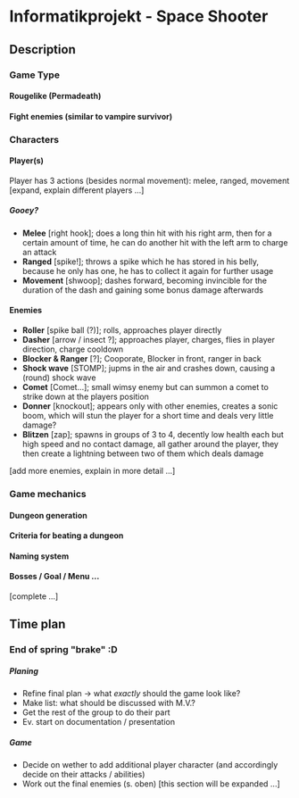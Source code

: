 # Informatikprojekt - Space Shooter
## Description
### Game Type
#### Rougelike (Permadeath)
#### Fight enemies (similar to vampire survivor)

### Characters
#### Player(s)
Player has 3 actions (besides normal movement): melee, ranged, movement
[expand, explain different players ...]
##### Gooey?
- **Melee** 
[right hook];
does a long thin hit with his right arm, then for a certain amount of time, he can do another hit with the left arm to charge an attack
- **Ranged**
[spike!];
throws a spike which he has stored in his belly, because he only has one, he has to collect it again for further usage
- **Movement**
[shwoop];
dashes forward, becoming invincible for the duration of the dash and gaining some bonus damage afterwards
#### Enemies
- **Roller**
[spike ball (?)];
rolls, approaches player directly
- **Dasher**
[arrow / insect ?];
approaches player, charges, flies in player direction, charge cooldown
- **Blocker & Ranger**
[?];
Cooporate, Blocker in front, ranger in back
- **Shock wave**
[STOMP];
jupms in the air and crashes down, causing a (round) shock wave
- **Comet**
[Comet...];
small wimsy enemy but can summon a comet to strike down at the players position
- **Donner**
[knockout];
appears only with other enemies, creates a sonic boom, which will stun the player for a short time and deals very little damage?
- **Blitzen**
[zap];
spawns in groups of 3 to 4, decently low health each but high speed and no contact damage, all gather around the player, they then create a lightning between two of them which deals damage

[add more enemies, explain in more detail ...]

### Game mechanics
#### Dungeon generation
#### Criteria for beating a dungeon
#### Naming system
#### Bosses / Goal / Menu ...
[complete ...]

## Time plan
### End of spring "brake" :D
##### Planing
- Refine final plan -> what _exactly_ should the game look like?
- Make list: what should be discussed with M.V.?
- Get the rest of the group to do their part
- Ev. start on documentation / presentation
##### Game
- Decide on wether to add additional player character (and accordingly decide on their attacks / abilities)
- Work out the final enemies (s. oben)
[this section will be expanded ...]
